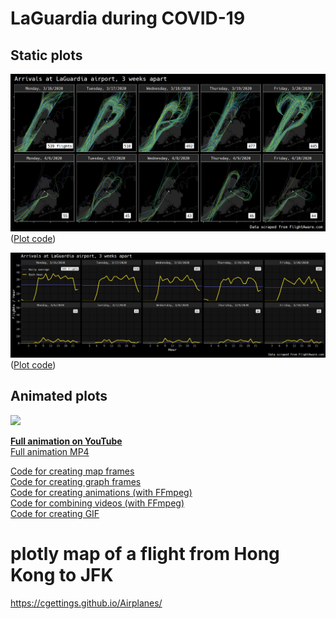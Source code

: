 # LaGuardia during COVID-19

## Static plots

![](/plots/path_plot.png)
([Plot code](/code/path_plots.R))

![](/plots/flights_per_hour.png)
([Plot code](/code/graph_plots.R))

## Animated plots

![](/plots/videos/LGA_Arrivals_30_sec_-_2020-03-16_vs._2020-04-06_72sec-76sec.gif)

**[Full animation on YouTube](https://www.youtube.com/embed/aRf9fQNoPa0)**  
[Full animation MP4](/plots/videos/LGA_Arrivals_30_sec_-_2020-03-16_vs._2020-04-06.mp4)

[Code for creating map frames](/code/Mapping_LGA_flight_history.R)  
[Code for creating graph frames](/code/Graphing_LGA_flight_history.R)  
[Code for creating animations (with FFmpeg)](/code/Animating_LGA_flight_history.R)  
[Code for combining videos (with FFmpeg)](/code/Stacking_LGA_flight_history.R)  
[Code for creating GIF](/code/making_gif.R)

# plotly map of a flight from Hong Kong to JFK

https://cgettings.github.io/Airplanes/
